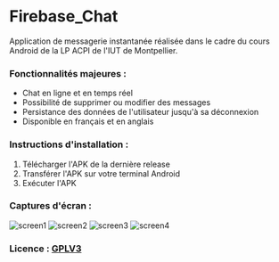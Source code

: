 # Firebase_Chat

Application de messagerie instantanée réalisée dans le cadre du cours Android de la LP ACPI de l'IUT de Montpellier.

### Fonctionnalités majeures :

  * Chat en ligne et en temps réel
  * Possibilité de supprimer ou modifier des messages
  * Persistance des données de l'utilisateur jusqu'à sa déconnexion
  * Disponible en français et en anglais
  
### Instructions d'installation : 

1. Télécharger l'APK de la dernière release
2. Transférer l'APK sur votre terminal Android
3. Exécuter l'APK

### Captures d'écran :

![screen1](ressources/Login.png)
![screen2](ressources/Main_Screen.png)
![screen3](ressources/Logout_Menu.png)
![screen4](ressources/Options_Menu.png)

### Licence : [GPLV3](https://github.com/CousinC/Firebase_Chat/blob/master/LICENSE)
